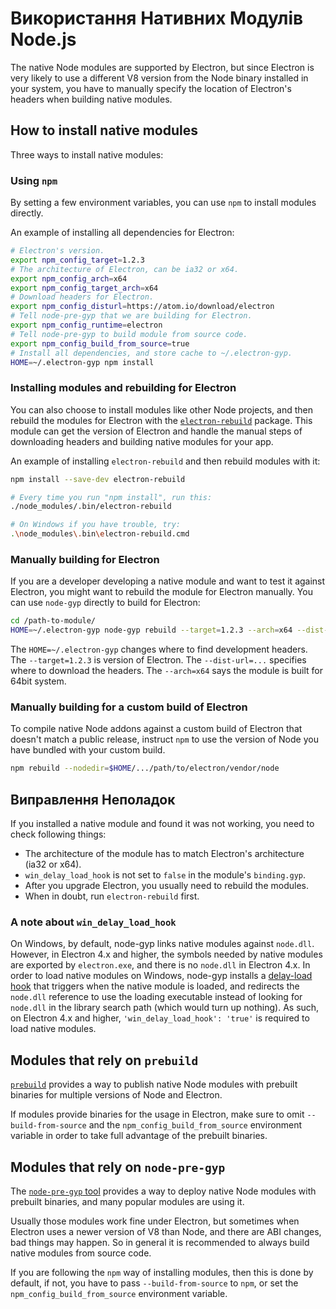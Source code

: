 # Використання Нативних Модулів Node.js

The native Node modules are supported by Electron, but since Electron is very likely to use a different V8 version from the Node binary installed in your system, you have to manually specify the location of Electron's headers when building native modules.

## How to install native modules

Three ways to install native modules:

### Using `npm`

By setting a few environment variables, you can use `npm` to install modules directly.

An example of installing all dependencies for Electron:

```sh
# Electron's version.
export npm_config_target=1.2.3
# The architecture of Electron, can be ia32 or x64.
export npm_config_arch=x64
export npm_config_target_arch=x64
# Download headers for Electron.
export npm_config_disturl=https://atom.io/download/electron
# Tell node-pre-gyp that we are building for Electron.
export npm_config_runtime=electron
# Tell node-pre-gyp to build module from source code.
export npm_config_build_from_source=true
# Install all dependencies, and store cache to ~/.electron-gyp.
HOME=~/.electron-gyp npm install
```

### Installing modules and rebuilding for Electron

You can also choose to install modules like other Node projects, and then rebuild the modules for Electron with the [`electron-rebuild`](https://github.com/paulcbetts/electron-rebuild) package. This module can get the version of Electron and handle the manual steps of downloading headers and building native modules for your app.

An example of installing `electron-rebuild` and then rebuild modules with it:

```sh
npm install --save-dev electron-rebuild

# Every time you run "npm install", run this:
./node_modules/.bin/electron-rebuild

# On Windows if you have trouble, try:
.\node_modules\.bin\electron-rebuild.cmd
```

### Manually building for Electron

If you are a developer developing a native module and want to test it against Electron, you might want to rebuild the module for Electron manually. You can use `node-gyp` directly to build for Electron:

```sh
cd /path-to-module/
HOME=~/.electron-gyp node-gyp rebuild --target=1.2.3 --arch=x64 --dist-url=https://atom.io/download/electron
```

The `HOME=~/.electron-gyp` changes where to find development headers. The `--target=1.2.3` is version of Electron. The `--dist-url=...` specifies where to download the headers. The `--arch=x64` says the module is built for 64bit system.

### Manually building for a custom build of Electron

To compile native Node addons against a custom build of Electron that doesn't match a public release, instruct `npm` to use the version of Node you have bundled with your custom build.

```sh
npm rebuild --nodedir=$HOME/.../path/to/electron/vendor/node
```

## Виправлення Неполадок

If you installed a native module and found it was not working, you need to check following things:

* The architecture of the module has to match Electron's architecture (ia32 or x64).
* `win_delay_load_hook` is not set to `false` in the module's `binding.gyp`.
* After you upgrade Electron, you usually need to rebuild the modules.
* When in doubt, run `electron-rebuild` first.

### A note about `win_delay_load_hook`

On Windows, by default, node-gyp links native modules against `node.dll`. However, in Electron 4.x and higher, the symbols needed by native modules are exported by `electron.exe`, and there is no `node.dll` in Electron 4.x. In order to load native modules on Windows, node-gyp installs a [delay-load hook](https://msdn.microsoft.com/en-us/library/z9h1h6ty.aspx) that triggers when the native module is loaded, and redirects the `node.dll` reference to use the loading executable instead of looking for `node.dll` in the library search path (which would turn up nothing). As such, on Electron 4.x and higher, `'win_delay_load_hook': 'true'` is required to load native modules.

## Modules that rely on `prebuild`

[`prebuild`](https://github.com/mafintosh/prebuild) provides a way to publish native Node modules with prebuilt binaries for multiple versions of Node and Electron.

If modules provide binaries for the usage in Electron, make sure to omit `--build-from-source` and the `npm_config_build_from_source` environment variable in order to take full advantage of the prebuilt binaries.

## Modules that rely on `node-pre-gyp`

The [`node-pre-gyp` tool](https://github.com/mapbox/node-pre-gyp) provides a way to deploy native Node modules with prebuilt binaries, and many popular modules are using it.

Usually those modules work fine under Electron, but sometimes when Electron uses a newer version of V8 than Node, and there are ABI changes, bad things may happen. So in general it is recommended to always build native modules from source code.

If you are following the `npm` way of installing modules, then this is done by default, if not, you have to pass `--build-from-source` to `npm`, or set the `npm_config_build_from_source` environment variable.